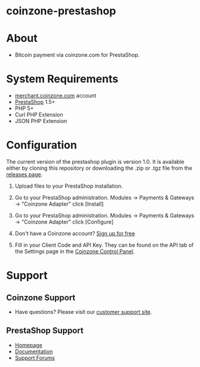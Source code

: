 # coinzone-prestashop

#  About

  * Bitcoin payment via coinzone.com for PrestaShop.

#  System Requirements

  * [merchant.coinzone.com](https://merchant.coinzone.com/signup?source=prestashop) account
  * [PrestaShop](https://www.prestashop.com/en/system-requirements) 1.5+
  * PHP 5+
  * Curl PHP Extension
  * JSON PHP Extension

#  Configuration

The current version of the prestashop plugin is version 1.0. It is available either by
cloning this repository or downloading the .zip or .tgz file from the
[releases page](https://github.com/CoinzoneBV/coinzone-prestashop/releases/tag/1.0).

1. Upload files to your PrestaShop installation.

2. Go to your PrestaShop administration. Modules -&gt; Payments &amp; Gateways -&gt;
"Coinzone Adapter" click [Install]

3. Go to your PrestaShop administration. Modules -&gt; Payments &amp; Gateways -&gt;
"Coinzone Adapter" click [Configure]

4. Don't have a Coinzone account? [Sign up for free](https://merchant.coinzone.com/signup?source=prestashop)

5. Fill in your Client Code and API Key. They can be found on the API tab of the Settings page in the [Coinzone Control Panel](https://merchant.coinzone.com/settings#apiTab).


#  Support

##  Coinzone Support

  * Have questions? Please visit our [customer support site](http://support.coinzone.com/).

##  PrestaShop Support

  * [Homepage](http://www.prestashop.com)
  * [Documentation](http://doc.prestashop.com/)
  * [Support Forums](http://www.prestashop.com/forums/)

